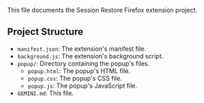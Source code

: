 This file documents the Session Restore Firefox extension project.

## Project Structure

* `manifest.json`: The extension's manifest file.
* `background.js`: The extension's background script.
* `popup/`: Directory containing the popup's files.
  * `popup.html`: The popup's HTML file.
  * `popup.css`: The popup's CSS file.
  * `popup.js`: The popup's JavaScript file.
* `GEMINI.md`: This file.